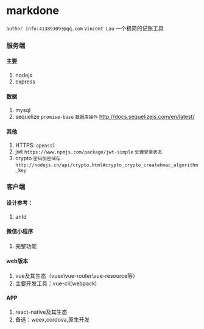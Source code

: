 # markdone
`author info:413893093@qq.com` 
 `Vincent Lau`
一个极简的记账工具

### 服务端
####	主要
1.	nodejs	
2.	express

####	数据 
1.	mysql 
2.	sequelize `promise-base`  `数据库操作`  http://docs.sequelizejs.com/en/latest/

####	其他
1.	HTTPS: `openssl`
2.	jwt `https://www.npmjs.com/package/jwt-simple` `处理登录状态`
3.	crypto `密码加密储存` `http://nodejs.cn/api/crypto.html#crypto_crypto_createhmac_algorithm_key` 

### 客户端
####	设计参考：
1.	antd

####	微信小程序
1.	完整功能

####	web版本
1.	vue及其生态（vuex\vue-router\vue-resource等）
2. 主要开发工具：vue-cli(webpack)

####	APP
1.	react-native及其生态
2. 备选：weex,cordova,原生开发
